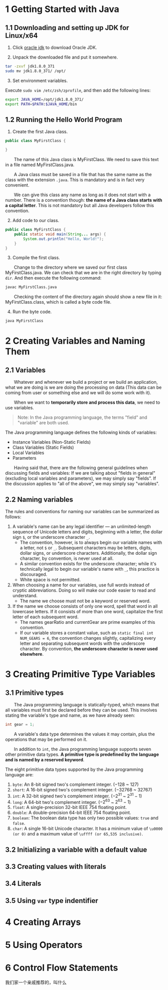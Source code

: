 # 1 Getting Started with Java

## 1.1 Downloading and setting up JDK for Linux/x64

1. Click <a href="https://www.oracle.com/java/technologies/downloads/" target="_blank">oracle jdk</a> to download Oracle JDK.

2. Unpack the downloaded file and put it somewhere.

```bash
tar -zxvf jdk1.8.0_371
sudo mv jdk1.8.0_371/ /opt/
```

3. Set environment variables.

Execute `sudo vim /etc/zsh/zprofile`, and then add the following lines:

```bash
export JAVA_HOME=/opt/jdk1.8.0_371/
export PATH=$PATH:$JAVA_HOME/bin
```

## 1.2 Running the Hello World Program

1. Create the first Java class.

```java
public class MyFirstClass {

}
```

&emsp;&emsp;The name of this Java class is MyFirstClass. We need to save this text in a file named MyFirstClass.java.

&emsp;&emsp;A Java class must be saved in a file that has the same name as the class with the extension `.java`. This is mandatory and is in fact very convenient.

&emsp;&emsp;We can give this class any name as long as it does not start with a number. There is a convention though: **the name of a Java class starts with a capital letter**. This is not mandatory but all Java developers follow this convention.

2. Add code to our class.

```java
public class MyFirstClass {
    public static void main(String... args) {
        System.out.println("Hello, World!");
    }
}
```

3. Compile the first class.

&emsp;&emsp;Change to the directory where we saved our first class MyFirstClass.java. We can check that we are in the right directory by typing `dir`. And then execute the following command:

```bash
javac MyFirstClass.java
```

&emsp;&emsp;Checking the content of the directory again should show a new file in it: MyFirstClass.class, which is called a byte code file.

4. Run the byte code.

```bash
java MyFirstClass
```

# 2 Creating Variables and Naming Them

## 2.1 Variables

&emsp;&emsp;Whatever and whenever we build a project or we build an application, what we are doing is we are doing the processing on data (This data can be coming from user or something else and we will do some work with it).

&emsp;&emsp;When we want to **temporarily store and process this data**, we need to use variables.

> Note: In the Java programming language, the terms "field" and "variable" are both used.

The Java programming language defines the following kinds of variables:

* Instance Variables (Non-Static Fields)
* Class Variables (Static Fields)
* Local Variables
* Parameters

&emsp;&emsp;Having said that, there are the following general guidelines when discussing fields and variables: If we are talking about "fields in general" (excluding local variables and parameters), we may simply say "fields". If the discussion applies to "all of the above", we may simply say "variables".

## 2.2 Naming variables

The rules and conventions for naming our variables can be summarized as follows:

1. A variable's name can be any legal identifier — an unlimited-length sequence of Unicode letters and digits, beginning with a letter, the dollar sign `$`, or the underscore character `_`.
    * The convention, however, is to always begin our variable names with a letter, not `$` or `_`. Subsequent characters may be letters, digits, dollar signs, or underscore characters. Additionally, the dollar sign character, by convention, is never used at all.
    * A similar convention exists for the underscore character; while it's technically legal to begin our variable's name with `_`, this practice is discouraged.
    * White space is not permitted.
2. When choosing a name for our variables, use full words instead of cryptic abbreviations. Doing so will make our code easier to read and understand.
    * The name we choose must not be a keyword or reserved word.
3. If the name we choose consists of only one word, spell that word in all lowercase letters. If it consists of more than one word, capitalize the first letter of each subsequent word.
    * The names gearRatio and currentGear are prime examples of this convention.
    * If our variable stores a constant value, such as `static final int NUM_GEARS = 6`, the convention changes slightly, capitalizing every letter and separating subsequent words with the underscore character. By convention, **the underscore character is never used elsewhere**.

# 3 Creating Primitive Type Variables

## 3.1 Primitive types

&emsp;&emsp;The Java programming language is statically-typed, which means that all variables must first be declared before they can be used. This involves stating the variable's type and name, as we have already seen:

```java
int gear = 1;
```

&emsp;&emsp;A variable's data type determines the values it may contain, plus the operations that may be performed on it.

&emsp;&emsp;In addition to `int`, the Java programming language supports seven other primitive data types. **A primitive type is predefined by the language and is named by a reserved keyword**.

The eight primitive data types supported by the Java programming language are:

1. `byte`: An 8-bit signed two's complement integer. ($-128$ ~ $127$)
2. `short`: A 16-bit signed two's complement integer. ($-32768$ ~ $32767$)
3. `int`: A 32-bit signed two's complement integer. ($-2^{31}$ ~ $2^{31}-1$)
4. `long`: A 64-bit two's complement integer. ($-2^{63}$ ~ $2^{63}-1$)
5. `float`: A single-precision 32-bit IEEE 754 floating point.
6. `double`: A double-precision 64-bit IEEE 754 floating point.
7. `boolean`: The boolean data type has only two possible values: `true` and `false`.
8. `char`: A single 16-bit Unicode character. It has a minimum value of `\u0000 (or 0)` and a maximum value of `\uffff (or 65,535 inclusive)`.

## 3.2 Initializing a variable with a default value

## 3.3 Creating values with literals

## 3.4 Literals

## 3.5 Using `var` type indentifier

# 4 Creating Arrays

# 5 Using Operators

# 6 Control Flow Statements



我们家一个亲戚推荐的，叫什么



